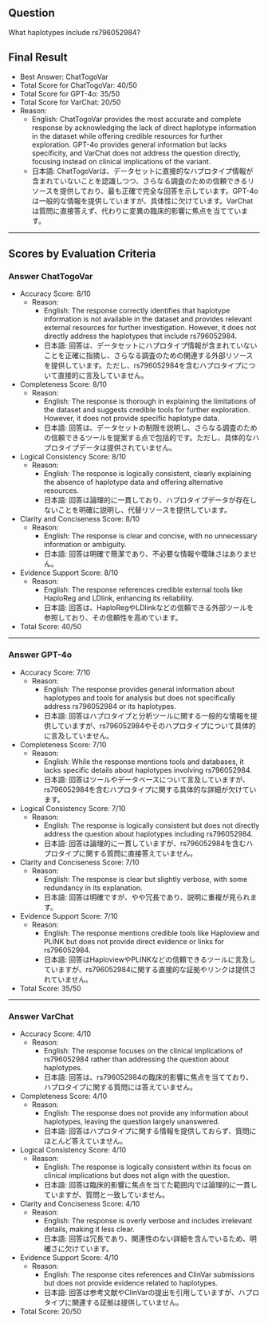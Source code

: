 ## Question

What haplotypes include rs796052984?

## Final Result

- Best Answer: ChatTogoVar
- Total Score for ChatTogoVar: 40/50
- Total Score for GPT-4o: 35/50
- Total Score for VarChat: 20/50
- Reason:
  - English: ChatTogoVar provides the most accurate and complete response by acknowledging the lack of direct haplotype information in the dataset while offering credible resources for further exploration. GPT-4o provides general information but lacks specificity, and VarChat does not address the question directly, focusing instead on clinical implications of the variant.
  - 日本語: ChatTogoVarは、データセットに直接的なハプロタイプ情報が含まれていないことを認識しつつ、さらなる調査のための信頼できるリソースを提供しており、最も正確で完全な回答を示しています。GPT-4oは一般的な情報を提供していますが、具体性に欠けています。VarChatは質問に直接答えず、代わりに変異の臨床的影響に焦点を当てています。

---

## Scores by Evaluation Criteria

### Answer ChatTogoVar
- Accuracy Score: 8/10
  - Reason: 
    - English: The response correctly identifies that haplotype information is not available in the dataset and provides relevant external resources for further investigation. However, it does not directly address the haplotypes that include rs796052984.
    - 日本語: 回答は、データセットにハプロタイプ情報が含まれていないことを正確に指摘し、さらなる調査のための関連する外部リソースを提供しています。ただし、rs796052984を含むハプロタイプについて直接的に言及していません。
- Completeness Score: 8/10
  - Reason: 
    - English: The response is thorough in explaining the limitations of the dataset and suggests credible tools for further exploration. However, it does not provide specific haplotype data.
    - 日本語: 回答は、データセットの制限を説明し、さらなる調査のための信頼できるツールを提案する点で包括的です。ただし、具体的なハプロタイプデータは提供されていません。
- Logical Consistency Score: 8/10
  - Reason: 
    - English: The response is logically consistent, clearly explaining the absence of haplotype data and offering alternative resources.
    - 日本語: 回答は論理的に一貫しており、ハプロタイプデータが存在しないことを明確に説明し、代替リソースを提供しています。
- Clarity and Conciseness Score: 8/10
  - Reason: 
    - English: The response is clear and concise, with no unnecessary information or ambiguity.
    - 日本語: 回答は明確で簡潔であり、不必要な情報や曖昧さはありません。
- Evidence Support Score: 8/10
  - Reason: 
    - English: The response references credible external tools like HaploReg and LDlink, enhancing its reliability.
    - 日本語: 回答は、HaploRegやLDlinkなどの信頼できる外部ツールを参照しており、その信頼性を高めています。
- Total Score: 40/50

---

### Answer GPT-4o
- Accuracy Score: 7/10
  - Reason: 
    - English: The response provides general information about haplotypes and tools for analysis but does not specifically address rs796052984 or its haplotypes.
    - 日本語: 回答はハプロタイプと分析ツールに関する一般的な情報を提供していますが、rs796052984やそのハプロタイプについて具体的に言及していません。
- Completeness Score: 7/10
  - Reason: 
    - English: While the response mentions tools and databases, it lacks specific details about haplotypes involving rs796052984.
    - 日本語: 回答はツールやデータベースについて言及していますが、rs796052984を含むハプロタイプに関する具体的な詳細が欠けています。
- Logical Consistency Score: 7/10
  - Reason: 
    - English: The response is logically consistent but does not directly address the question about haplotypes including rs796052984.
    - 日本語: 回答は論理的に一貫していますが、rs796052984を含むハプロタイプに関する質問に直接答えていません。
- Clarity and Conciseness Score: 7/10
  - Reason: 
    - English: The response is clear but slightly verbose, with some redundancy in its explanation.
    - 日本語: 回答は明確ですが、やや冗長であり、説明に重複が見られます。
- Evidence Support Score: 7/10
  - Reason: 
    - English: The response mentions credible tools like Haploview and PLINK but does not provide direct evidence or links for rs796052984.
    - 日本語: 回答はHaploviewやPLINKなどの信頼できるツールに言及していますが、rs796052984に関する直接的な証拠やリンクは提供されていません。
- Total Score: 35/50

---

### Answer VarChat
- Accuracy Score: 4/10
  - Reason: 
    - English: The response focuses on the clinical implications of rs796052984 rather than addressing the question about haplotypes.
    - 日本語: 回答は、rs796052984の臨床的影響に焦点を当てており、ハプロタイプに関する質問には答えていません。
- Completeness Score: 4/10
  - Reason: 
    - English: The response does not provide any information about haplotypes, leaving the question largely unanswered.
    - 日本語: 回答はハプロタイプに関する情報を提供しておらず、質問にほとんど答えていません。
- Logical Consistency Score: 4/10
  - Reason: 
    - English: The response is logically consistent within its focus on clinical implications but does not align with the question.
    - 日本語: 回答は臨床的影響に焦点を当てた範囲内では論理的に一貫していますが、質問と一致していません。
- Clarity and Conciseness Score: 4/10
  - Reason: 
    - English: The response is overly verbose and includes irrelevant details, making it less clear.
    - 日本語: 回答は冗長であり、関連性のない詳細を含んでいるため、明確さに欠けています。
- Evidence Support Score: 4/10
  - Reason: 
    - English: The response cites references and ClinVar submissions but does not provide evidence related to haplotypes.
    - 日本語: 回答は参考文献やClinVarの提出を引用していますが、ハプロタイプに関連する証拠は提供していません。
- Total Score: 20/50